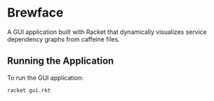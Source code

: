 # Brewface

A GUI application built with Racket that dynamically visualizes service dependency graphs from caffeine files.

## Running the Application
To run the GUI application:

```bash
racket gui.rkt
```
